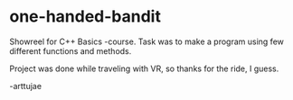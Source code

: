 # one-handed-bandit

Showreel for C++ Basics -course.
Task was to make a program using few different functions and methods.


Project was done while traveling with VR, so thanks for the ride, I guess. 

-arttujae
